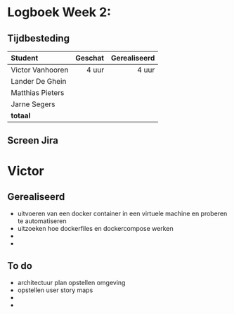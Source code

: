 # Logboek Week 2:

## Tijdbesteding

| Student          | Geschat | Gerealiseerd |
| :--------------- | ------: | -----------: |
| Victor Vanhooren |  4 uur       |       4 uur       |
| Lander De Ghein  |         |              |
| Matthias Pieters |         |              |
| Jarne Segers     |         |              |
| **totaal**       |         |              |


## Screen Jira

# Victor

## Gerealiseerd

- uitvoeren van een docker container in een virtuele machine en proberen te automatiseren
- uitzoeken hoe dockerfiles en dockercompose werken
-
-


## To do

- architectuur plan opstellen omgeving
- opstellen user story maps
-
-